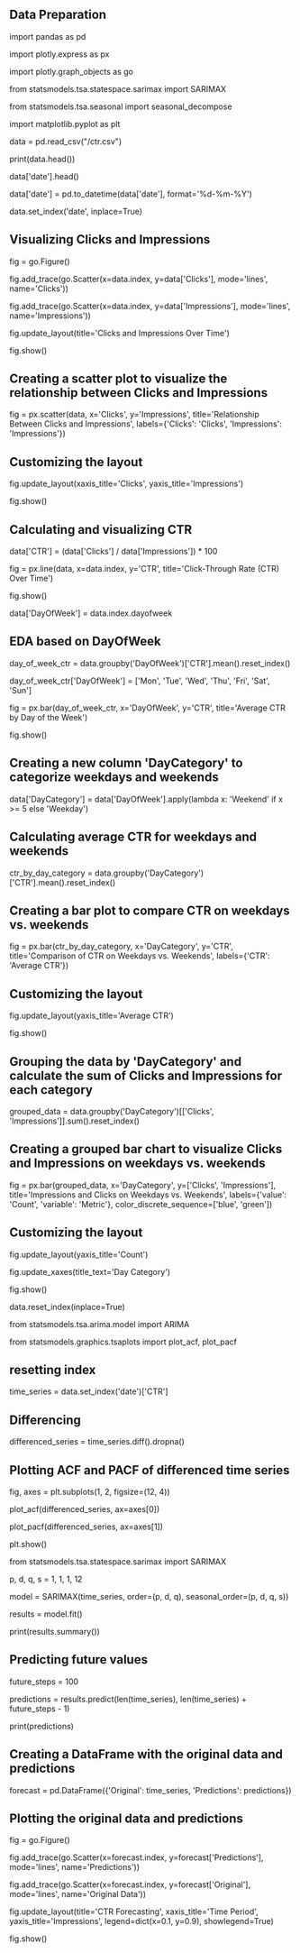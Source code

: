 ## Data Preparation
import pandas as pd

import plotly.express as px

import plotly.graph_objects as go

from statsmodels.tsa.statespace.sarimax import SARIMAX

from statsmodels.tsa.seasonal import seasonal_decompose

import matplotlib.pyplot as plt

data = pd.read_csv("/ctr.csv")

print(data.head())

data['date'].head()


data['date'] = pd.to_datetime(data['date'], format='%d-%m-%Y')

data.set_index('date', inplace=True)

## Visualizing Clicks and Impressions
fig = go.Figure()

fig.add_trace(go.Scatter(x=data.index, y=data['Clicks'], mode='lines', name='Clicks'))

fig.add_trace(go.Scatter(x=data.index, y=data['Impressions'], mode='lines', name='Impressions'))

fig.update_layout(title='Clicks and Impressions Over Time')

fig.show()
## Creating a scatter plot to visualize the relationship between Clicks and Impressions
fig = px.scatter(data, x='Clicks', y='Impressions', title='Relationship Between Clicks and Impressions',
                 labels={'Clicks': 'Clicks', 'Impressions': 'Impressions'})

## Customizing the layout
fig.update_layout(xaxis_title='Clicks', yaxis_title='Impressions')

fig.show()

## Calculating and visualizing CTR
data['CTR'] = (data['Clicks'] / data['Impressions']) * 100

fig = px.line(data, x=data.index, y='CTR', title='Click-Through Rate (CTR) Over Time')

fig.show()

data['DayOfWeek'] = data.index.dayofweek

## EDA based on DayOfWeek
day_of_week_ctr = data.groupby('DayOfWeek')['CTR'].mean().reset_index()

day_of_week_ctr['DayOfWeek'] = ['Mon', 'Tue', 'Wed', 'Thu', 'Fri', 'Sat', 'Sun']

fig = px.bar(day_of_week_ctr, x='DayOfWeek', y='CTR', title='Average CTR by Day of the Week')

fig.show()

## Creating a new column 'DayCategory' to categorize weekdays and weekends
data['DayCategory'] = data['DayOfWeek'].apply(lambda x: 'Weekend' if x >= 5 else 'Weekday')

## Calculating average CTR for weekdays and weekends
ctr_by_day_category = data.groupby('DayCategory')['CTR'].mean().reset_index()

## Creating a bar plot to compare CTR on weekdays vs. weekends
fig = px.bar(ctr_by_day_category, x='DayCategory', y='CTR', title='Comparison of CTR on Weekdays vs. Weekends',
             labels={'CTR': 'Average CTR'})

## Customizing the layout
fig.update_layout(yaxis_title='Average CTR')

fig.show()
## Grouping the data by 'DayCategory' and calculate the sum of Clicks and Impressions for each category
grouped_data = data.groupby('DayCategory')[['Clicks', 'Impressions']].sum().reset_index()

## Creating a grouped bar chart to visualize Clicks and Impressions on weekdays vs. weekends
fig = px.bar(grouped_data, x='DayCategory', y=['Clicks', 'Impressions'],
             title='Impressions and Clicks on Weekdays vs. Weekends',
             labels={'value': 'Count', 'variable': 'Metric'},
             color_discrete_sequence=['blue', 'green'])

## Customizing the layout
fig.update_layout(yaxis_title='Count')

fig.update_xaxes(title_text='Day Category')

fig.show()

data.reset_index(inplace=True)

from statsmodels.tsa.arima.model import ARIMA

from statsmodels.graphics.tsaplots import plot_acf, plot_pacf
## resetting index
time_series = data.set_index('date')['CTR']

## Differencing
differenced_series = time_series.diff().dropna()

## Plotting ACF and PACF of differenced time series
fig, axes = plt.subplots(1, 2, figsize=(12, 4))

plot_acf(differenced_series, ax=axes[0])

plot_pacf(differenced_series, ax=axes[1])

plt.show()

from statsmodels.tsa.statespace.sarimax import SARIMAX

p, d, q, s = 1, 1, 1, 12

model = SARIMAX(time_series, order=(p, d, q), seasonal_order=(p, d, q, s))

results = model.fit()

print(results.summary())
## Predicting future values
future_steps = 100

predictions = results.predict(len(time_series), len(time_series) + future_steps - 1)

print(predictions)
## Creating a DataFrame with the original data and predictions
forecast = pd.DataFrame({'Original': time_series, 'Predictions': predictions})

## Plotting the original data and predictions
fig = go.Figure()

fig.add_trace(go.Scatter(x=forecast.index, y=forecast['Predictions'],
                         mode='lines', name='Predictions'))

fig.add_trace(go.Scatter(x=forecast.index, y=forecast['Original'],
                         mode='lines', name='Original Data'))

fig.update_layout(title='CTR Forecasting',
                  xaxis_title='Time Period',
                  yaxis_title='Impressions',
                  legend=dict(x=0.1, y=0.9),
                  showlegend=True)

fig.show()
